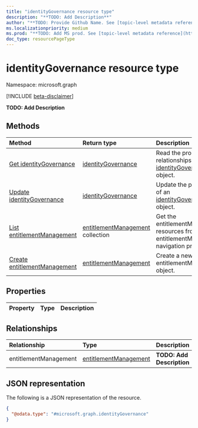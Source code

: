 ```yaml
---
title: "identityGovernance resource type"
description: "**TODO: Add Description**"
author: "**TODO: Provide Github Name. See [topic-level metadata reference](https://msgo.azurewebsites.net/add/document/guidelines/metadata.html#topic-level-metadata)**"
ms.localizationpriority: medium
ms.prod: "**TODO: Add MS prod. See [topic-level metadata reference](https://msgo.azurewebsites.net/add/document/guidelines/metadata.html#topic-level-metadata)**"
doc_type: resourcePageType
---
```


# identityGovernance resource type

Namespace: microsoft.graph

[!INCLUDE [beta-disclaimer](../../includes/beta-disclaimer.md)]

**TODO: Add Description**

## Methods
|Method|Return type|Description|
|:---|:---|:---|
|[Get identityGovernance](../api/identitygovernance-get.md)|[identityGovernance](../resources/identitygovernance.md)|Read the properties and relationships of an [identityGovernance](../resources/identitygovernance.md) object.|
|[Update identityGovernance](../api/identitygovernance-update.md)|[identityGovernance](../resources/identitygovernance.md)|Update the properties of an [identityGovernance](../resources/identitygovernance.md) object.|
|[List entitlementManagement](../api/identitygovernance-list-entitlementmanagement.md)|[entitlementManagement](../resources/entitlementmanagement.md) collection|Get the entitlementManagement resources from the entitlementManagement navigation property.|
|[Create entitlementManagement](../api/identitygovernance-post-entitlementmanagement.md)|[entitlementManagement](../resources/entitlementmanagement.md)|Create a new entitlementManagement object.|

## Properties
|Property|Type|Description|
|:---|:---|:---|

## Relationships
|Relationship|Type|Description|
|:---|:---|:---|
|entitlementManagement|[entitlementManagement](../resources/entitlementmanagement.md)|**TODO: Add Description**|

## JSON representation
The following is a JSON representation of the resource.
<!-- {
  "blockType": "resource",
  "keyProperty": "id",
  "@odata.type": "microsoft.graph.identityGovernance",
  "openType": false
}
-->
``` json
{
  "@odata.type": "#microsoft.graph.identityGovernance"
}
```

